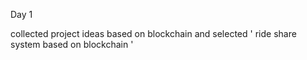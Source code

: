 
Day 1

collected project ideas based on blockchain and selected ' ride share system based on blockchain '
